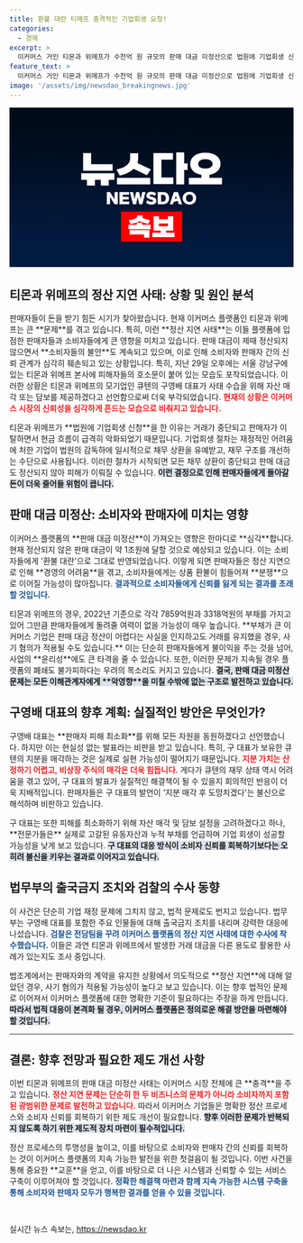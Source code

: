 ```yaml
---
title: 환불 대란 티메프 충격적인 기업회생 요청!
categories:
  - 경제
excerpt: >
  이커머스 거인 티몬과 위메프가 수천억 원 규모의 판매 대금 미정산으로 법원에 기업회생 신청을 단행했다. 고객과 판매자들의 불안이 커지는 가운데, 구영배 대표는 지분 매각으로 사태 수습을 약속했으나 그 실현 가능성은 불투명하다.
feature_text: >
  이커머스 거인 티몬과 위메프가 수천억 원 규모의 판매 대금 미정산으로 법원에 기업회생 신청을 단행했다. 고객과 판매자들의 불안이 커지는 가운데, 구영배 대표는 지분 매각으로 사태 수습을 약속했으나 그 실현 가능성은 불투명하다.
image: '/assets/img/newsdao_breakingnews.jpg'
---
```


<p><img src="/assets/img/newsdao_breakingnews.jpg" alt="implanttips 속보" /></p>

<h2 data-ke-size="size26">티몬과 위메프의 정산 지연 사태: 상황 및 원인 분석</h2>

<p data-ke-size="size16">판매자들이 돈을 받기 힘든 시기가 찾아왔습니다. 현재 이커머스 플랫폼인 티몬과 위메프는 큰 **문제**를 겪고 있습니다. 특히, 이런 **정산 지연 사태**는 이들 플랫폼에 입점한 판매자들과 소비자들에게 큰 영향을 미치고 있습니다. 판매 대금이 제때 정산되지 않으면서 **소비자들의 불안**도 계속되고 있으며, 이로 인해 소비자와 판매자 간의 신뢰 관계가 심각히 훼손되고 있는 상황입니다. 특히, 지난 29일 오후에는 서울 강남구에 있는 티몬과 위메프 본사에 피해자들의 호소문이 붙어 있는 모습도 포착되었습니다. 이러한 상황은 티몬과 위메프의 모기업인 큐텐의 구영배 대표가 사태 수습을 위해 자산 매각 또는 담보를 제공하겠다고 선언함으로써 더욱 부각되었습니다. <b><span style="color: #ee2323;">현재의 상황은 이커머스 시장의 신뢰성을 심각하게 흔드는 모습으로 비춰지고 있습니다.</span></b></p>

<p data-ke-size="size16">티몬과 위메프가 **법원에 기업회생 신청**을 한 이유는 거래가 중단되고 판매자가 이탈하면서 현금 흐름이 급격히 악화되었기 때문입니다. 기업회생 절차는 재정적인 어려움에 처한 기업이 법원의 감독하에 일시적으로 채무 상환을 유예받고, 재무 구조를 개선하는 수단으로 사용됩니다. 이러한 절차가 시작되면 모든 채무 상환이 중단되고 판매 대금도 정산되지 않아 피해가 이뤄질 수 있습니다. <b><span style="background-color: #21538527;">이런 결정으로 인해 판매자들에게 돌아갈 돈이 더욱 줄어들 위험이 큽니다.</span></b></p>

<h2 data-ke-size="size26">판매 대금 미정산: 소비자와 판매자에 미치는 영향</h2>

<p data-ke-size="size16">이커머스 플랫폼의 **판매 대금 미정산**이 가져오는 영향은 한마디로 **심각**합니다. 현재 정산되지 않은 판매 대금이 약 1조원에 달할 것으로 예상되고 있습니다. 이는 소비자들에게 '환불 대란'으로 그대로 반영되었습니다. 이렇게 되면 판매자들은 정산 지연으로 인해 **경영의 어려움**을 겪고, 소비자들에게는 상품 환불이 힘들어져 **분쟁**으로 이어질 가능성이 많아집니다. <b><span style="color: #1a5490;">결과적으로 소비자들에게 신뢰를 잃게 되는 결과를 초래할 것입니다.</span></b></p>

<p data-ke-size="size16">티몬과 위메프의 경우, 2022년 기준으로 각각 7859억원과 3318억원의 부채를 가지고 있어 그만큼 판매자들에게 돌려줄 여력이 없을 가능성이 매우 높습니다. **부채가 큰 이커머스 기업은 판매 대금 정산이 어렵다는 사실을 인지하고도 거래를 유지했을 경우, 사기 혐의가 적용될 수도 있습니다.** 이는 단순히 판매자들에게 불이익을 주는 것을 넘어, 사업의 **윤리성**에도 큰 타격을 줄 수 있습니다. 또한, 이러한 문제가 지속될 경우 플랫폼의 폐쇄도 불가피하다는 우려의 목소리도 커지고 있습니다. <b><span style="background-color: #21538527;">결국, 판매 대금 미정산 문제는 모든 이해관계자에게 **악영향**을 미칠 수밖에 없는 구조로 발전하고 있습니다.</span></b></p>

<h2 data-ke-size="size26">구영배 대표의 향후 계획: 실질적인 방안은 무엇인가?</h2>

<p data-ke-size="size16">구영배 대표는 **판매자 피해 최소화**를 위해 모든 자원을 동원하겠다고 선언했습니다. 하지만 이는 현실성 없는 발표라는 비판을 받고 있습니다. 특히, 구 대표가 보유한 큐텐의 지분을 매각하는 것은 실제로 실현 가능성이 떨어지기 때문입니다. <b><span style="color: #ee2323;">지분 가치는 산정하기 어렵고, 비상장 주식의 매각은 더욱 힘듭니다.</span></b> 게다가 큐텐의 재무 상태 역시 어려움을 겪고 있어, 구 대표의 발표가 실질적인 해결책이 될 수 있을지 회의적인 반응이 더욱 지배적입니다. 판매자들은 구 대표의 발언이 '지분 매각 후 도망치겠다'는 불신으로 해석하며 비판하고 있습니다.</p>

<p data-ke-size="size16">구 대표는 또한 피해를 최소화하기 위해 자산 매각 및 담보 설정을 고려하겠다고 하나, **전문가들은** 실제로 고갈된 유동자산과 누적 부채를 언급하며 기업 회생이 성공할 가능성을 낮게 보고 있습니다. <b><span style="background-color: #21538527;">구 대표의 대응 방식이 소비자 신뢰를 회복하기보다는 오히려 불신을 키우는 결과로 이어지고 있습니다.</span></b></p>

<h2 data-ke-size="size26">법무부의 출국금지 조치와 검찰의 수사 동향</h2>

<p data-ke-size="size16">이 사건은 단순히 기업 재정 문제에 그치지 않고, 법적 문제로도 번지고 있습니다. 법무부는 구영배 대표를 포함한 주요 인물들에 대해 출국금지 조치를 내리며 강력한 대응에 나섰습니다. <b><span style="color: #1a5490;">검찰은 전담팀을 꾸려 이커머스 플랫폼의 정산 지연 사태에 대한 수사에 착수했습니다.</span></b> 이들은 과연 티몬과 위메프에서 발생한 거래 대금을 다른 용도로 활용한 사례가 있는지도 조사 중입니다.</p>

<p data-ke-size="size16">법조계에서는 판매자와의 계약을 유지한 상황에서 의도적으로 **정산 지연**에 대해 알았던 경우, 사기 혐의가 적용될 가능성이 높다고 보고 있습니다. 이는 향후 법적인 문제로 이어져서 이커머스 플랫폼에 대한 명확한 기준이 필요하다는 주장을 하게 만듭니다. <b><span style="background-color: #21538527;">따라서 법적 대응이 본격화 될 경우, 이커머스 플랫폼은 정의로운 해결 방안을 마련해야 할 것입니다.</span></b></p>

<hr style="height:1px; border:none; color:#333; background-color:#333;">

<h2 data-ke-size="size26">결론: 향후 전망과 필요한 제도 개선 사항</h2>

<p data-ke-size="size16">이번 티몬과 위메프의 판매 대금 미정산 사태는 이커머스 시장 전체에 큰 **충격**을 주고 있습니다. <b><span style="color: #ee2323;">정산 지연 문제는 단순히 한 두 비즈니스의 문제가 아니라 소비자까지 포함된 광범위한 문제로 발전하고 있습니다.</span></b> 따라서 이커머스 기업들은 명확한 정산 프로세스와 소비자 신뢰를 회복하기 위한 제도 개선이 필요합니다. <b><span style="background-color: #21538527;">향후 이러한 문제가 반복되지 않도록 하기 위한 제도적 장치 마련이 필수적입니다.</span></b></p>

<p data-ke-size="size16">정산 프로세스의 투명성을 높이고, 이를 바탕으로 소비자와 판매자 간의 신뢰를 회복하는 것이 이커머스 플랫폼의 지속 가능한 발전을 위한 첫걸음이 될 것입니다. 이번 사건을 통해 중요한 **교훈**을 얻고, 이를 바탕으로 더 나은 시스템과 신뢰할 수 있는 서비스 구축이 이루어져야 할 것입니다. <b><span style="color: #1a5490;">정확한 해결책 마련과 함께 지속 가능한 시스템 구축을 통해 소비자와 판매자 모두가 행복한 결과를 얻을 수 있을 것입니다.</span></b></p>

<p data-ke-size="size16">&nbsp;</p>
실시간 뉴스 속보는, <a href="https://newsdao.kr" rel="dofollow">https://newsdao.kr</a>


